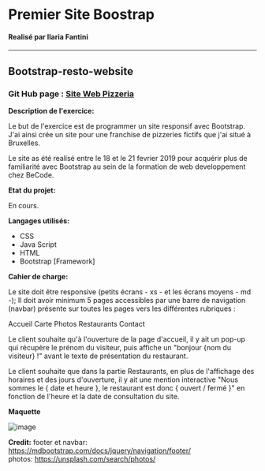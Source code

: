 # Premier Site Boostrap
#### Realisé par Ilaria Fantini
* * * 
## Bootstrap-resto-website

### Git Hub page : [Site Web Pizzeria](https://ilariafa.github.io/Bootstrap-resto-website/index.html)


**Description de l'exercice:**

Le but de l'exercice est de programmer un site responsif avec Bootstrap.
J'ai ainsi crée un site pour une franchise de pizzeries fictifs que j'ai situé à Bruxelles.

Le site as été realisé entre le 18 et le 21 fevrier 2019 pour acquérir plus de familiarité avec Bootstrap au sein de la formation de web developpement chez BeCode.

**Etat du projet:**  

En cours.

**Langages utilisés:**

- CSS
- Java Script
- HTML
- Bootstrap [Framework]

**Cahier de charge:**

Le site doit être responsive (petits écrans - xs -  et les écrans moyens - md -);
Il doit avoir minimum 5 pages accessibles par une barre de navigation (navbar) présente sur toutes les pages vers les différentes rubriques :

Accueil
Carte
Photos
Restaurants
Contact

Le client souhaite qu'à l'ouverture de la page d'accueil, il y ait un pop-up qui récupère le prénom du visiteur, puis affiche un "bonjour {nom du visiteur} !" avant le texte de présentation du restaurant.

Le client souhaite que dans la partie Restaurants, en plus de l'affichage des horaires et des jours d'ouverture, il y ait une mention interactive "Nous sommes le { date et heure }, le restaurant est donc { ouvert / fermé }" en fonction de l'heure et la date de consultation du site.

**Maquette**

![image](Bootstrap-resto-website/assets/img/pizzeria.jpeg)

**Credit:**
footer et navbar:
https://mdbootstrap.com/docs/jquery/navigation/footer/   
photos:
https://unsplash.com/search/photos/
